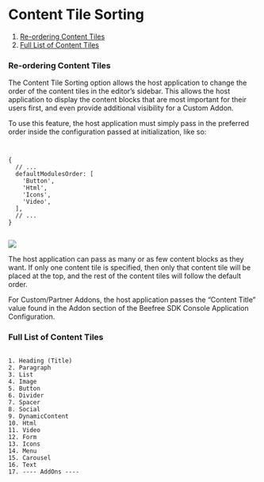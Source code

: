 # Content Tile Sorting

1. [Re-ordering Content Tiles](broken-reference)
2. [Full List of Content Tiles](broken-reference)

### Re-ordering Content Tiles <a href="#re-ordering-content-tiles" id="re-ordering-content-tiles"></a>

The Content Tile Sorting option allows the host application to change the order of the content tiles in the editor’s sidebar. This allows the host application to display the content blocks that are most important for their users first, and even provide additional visibility for a Custom Addon.

To use this feature, the host application must simply pass in the preferred order inside the configuration passed at initialization, like so:

```


{
  // ...
  defaultModulesOrder: [
    'Button',
    'Html',
    'Icons',
    'Video',
  ],
  // ...
}


```

![](https://docs.beefree.io/wp-content/uploads/2021/10/image-5-e1634835450411.png)

The host application can pass as many or as few content blocks as they want. If only one content tile is specified, then only that content tile will be placed at the top, and the rest of the content tiles will follow the default order.

For Custom/Partner Addons, the host application passes the “Content Title” value found in the Addon section of the Beefree SDK Console Application Configuration.

### Full List of Content Tiles <a href="#full-list-of-content-tiles" id="full-list-of-content-tiles"></a>

```

1. Heading (Title)
2. Paragraph
3. List
4. Image
5. Button
6. Divider
7. Spacer
8. Social
9. DynamicContent
10. Html
11. Video
12. Form
13. Icons
14. Menu
15. Carousel
16. Text
17. ---- AddOns ----

```

